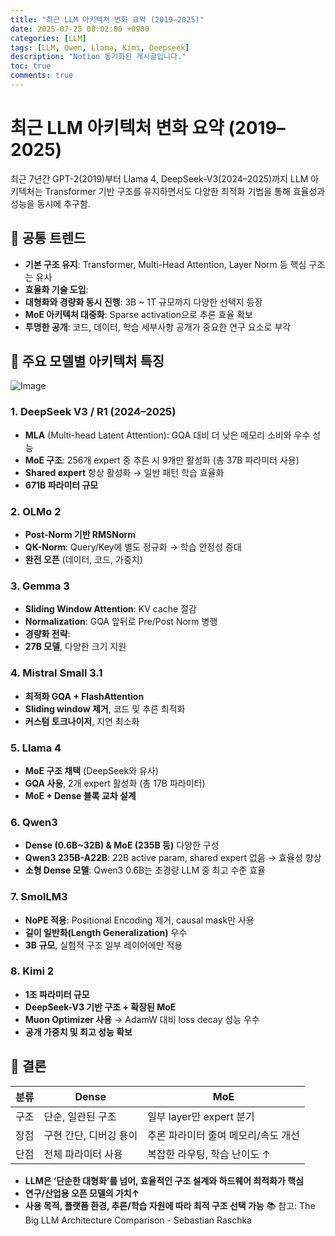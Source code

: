 ```yaml
---
title: "최근 LLM 아키텍처 변화 요약 (2019–2025)"
date: 2025-07-25 08:02:00 +0900
categories: [LLM]
tags: [LLM, Qwen, Llama, Kimi, Deepseek]
description: "Notion 동기화된 게시글입니다."
toc: true
comments: true
---
```


# 최근 LLM 아키텍처 변화 요약 (2019–2025)

최근 7년간 GPT-2(2019)부터 Llama 4, DeepSeek-V3(2024–2025)까지 LLM 아키텍처는 Transformer 기반 구조를 유지하면서도 다양한 최적화 기법을 통해 효율성과 성능을 동시에 추구함.

## 🔑 공통 트렌드

- **기본 구조 유지**: Transformer, Multi-Head Attention, Layer Norm 등 핵심 구조는 유사
- **효율화 기술 도입**:
- **대형화와 경량화 동시 진행**: 3B ~ 1T 규모까지 다양한 선택지 등장
- **MoE 아키텍처 대중화**: Sparse activation으로 추론 효율 확보
- **투명한 공개**: 코드, 데이터, 학습 세부사항 공개가 중요한 연구 요소로 부각
## 📌 주요 모델별 아키텍처 특징

![Image](https://prod-files-secure.s3.us-west-2.amazonaws.com/e6db513d-ec54-40ff-aa74-2487b0bcfe15/ac24fdd3-febf-45c7-8e99-afb6446591d8/image.png?X-Amz-Algorithm=AWS4-HMAC-SHA256&X-Amz-Content-Sha256=UNSIGNED-PAYLOAD&X-Amz-Credential=ASIAZI2LB4664DNKEJGH%2F20250725%2Fus-west-2%2Fs3%2Faws4_request&X-Amz-Date=20250725T103235Z&X-Amz-Expires=3600&X-Amz-Security-Token=IQoJb3JpZ2luX2VjEBkaCXVzLXdlc3QtMiJIMEYCIQDGcwTNVrW7F964vJ%2BeSoDd%2BA5ZXHfiaXL7DsCIDnOT%2FAIhAPZqGnYEVQKXYF6r%2FxY%2Byb0m%2BO16jvhu5sijm6H3uGHOKv8DCEIQABoMNjM3NDIzMTgzODA1IgwHLP7tDSdxmWlaEdkq3AMau%2BTRToalgeKYXOxCg8HfOyhJNJbF5JNcHoAT3BDPJ0skTun7B4%2F0rLKA6ESfxkoJ5UxAgjL4Y16ksjYzFv3Ak4QHwsFUuBLJrxTRAoYIv3k8ZSgTyvLZ5VbJTMrrN1lxx95EoZJXfwxvD1H2zVmFEv4BeCReodQw3PZ%2FS8TirZx9ZhZTasLFSmZhrMqiSlJiPLhio%2B0Eyt7it%2B5UWhAXeCP02%2FEquWgW0CM3R3DiUAoQX2BLLNQgS1GcISXAhSSOJIuTHH4QCS%2FVoLXPKp%2FQ84yKQ%2BXuUViWb6ZCvDP0LdKAT%2FbBnBzCBwzqEO7zy%2FKpviPJtMqU8JmTVIMHq81%2Fbj3VM5DxVgCxuJ3YD9PhyNMCDksJ363YkjRngnYG4llRuB1L28yDO0EnV0QGE5QpnpZYKXk%2FggqKgLcdI9JQjEUSZOXgCVwsu1vyHgHM472DGadoKrQ1Dj1AvPbNfKp3OZKBfIUwZ6yQ7mLnixemS3NNqftJMqt4zh6tk5K5U4Y2lKHP9i0MvPq7yR1Zyda13LfsyDD6lUtNKrAjZ78EHtPXbe5KM5P6t%2B00Umb9HUgmKo6YrYG3LPqD22IFmIJRL79sqVz5ev%2FAqpOZ8AoYvd2biEkOP9klx1%2FUSDCCjY3EBjqkATh6%2FZCYfuZ3C0OdSQqCxu%2FBd%2BseX5mNIG%2FIzs1EGmXgLiv1Dfw9G8j49gmsqTBgoU676zB3DU2WvUx1oZpfhDxQvjBJ2%2BFvV%2BJGwcQbHaIHQF0VevVEjMeOfph09WjDkad%2FbwbnQeHgDVJRMNMkSTM32VC7nb9KwET4IL0VFTwY63n8CYDtciuiRipBIt%2BAZIjqsRnDk5RtoAa27E14nfDTEhVY&X-Amz-Signature=9b6e9cb82e413996f29474dd0670db140d0e34e6a77066d45892a8930b85129c&X-Amz-SignedHeaders=host&x-amz-checksum-mode=ENABLED&x-id=GetObject)

### 1. DeepSeek V3 / R1 (2024–2025)

- **MLA** (Multi-head Latent Attention): GQA 대비 더 낮은 메모리 소비와 우수 성능
- **MoE 구조**: 256개 expert 중 추론 시 9개만 활성화 (총 37B 파라미터 사용)
- **Shared expert** 항상 활성화 → 일반 패턴 학습 효율화
- **671B 파라미터 규모**
### 2. OLMo 2

- **Post-Norm 기반 RMSNorm**
- **QK-Norm**: Query/Key에 별도 정규화 → 학습 안정성 증대
- **완전 오픈** (데이터, 코드, 가중치)
### 3. Gemma 3

- **Sliding Window Attention**: KV cache 절감
- **Normalization**: GQA 앞뒤로 Pre/Post Norm 병행
- **경량화 전략**:
- **27B 모델**, 다양한 크기 지원
### 4. Mistral Small 3.1

- **최적화 GQA + FlashAttention**
- **Sliding window 제거**, 코드 및 추론 최적화
- **커스텀 토크나이저**, 지연 최소화
### 5. Llama 4

- **MoE 구조 채택** (DeepSeek와 유사)
- **GQA 사용**, 2개 expert 활성화 (총 17B 파라미터)
- **MoE + Dense 블록 교차 설계**
### 6. Qwen3

- **Dense (0.6B~32B) & MoE (235B 등)** 다양한 구성
- **Qwen3 235B-A22B**: 22B active param, shared expert 없음 → 효율성 향상
- **소형 Dense 모델**: Qwen3 0.6B는 초경량 LLM 중 최고 수준 효율
### 7. SmolLM3

- **NoPE 적용**: Positional Encoding 제거, causal mask만 사용
- **길이 일반화(Length Generalization)** 우수
- **3B 규모**, 실험적 구조 일부 레이어에만 적용
### 8. Kimi 2

- **1조 파라미터 규모**
- **DeepSeek-V3 기반 구조 + 확장된 MoE**
- **Muon Optimizer 사용** → AdamW 대비 loss decay 성능 우수
- **공개 가중치 및 최고 성능 확보**
## 🧩 결론

| 분류 | Dense | MoE |
| --- | --- | --- |
| 구조 | 단순, 일관된 구조 | 일부 layer만 expert 분기 |
| 장점 | 구현 간단, 디버깅 용이 | 추론 파라미터 줄여 메모리/속도 개선 |
| 단점 | 전체 파라미터 사용 | 복잡한 라우팅, 학습 난이도 ↑ |

- **LLM은 ‘단순한 대형화’를 넘어, 효율적인 구조 설계와 하드웨어 최적화가 핵심**
- **연구/산업용 오픈 모델의 가치↑**
- **사용 목적, 플랫폼 환경, 추론/학습 자원에 따라 최적 구조 선택 가능**
📚 참고: The Big LLM Architecture Comparison - Sebastian Raschka


